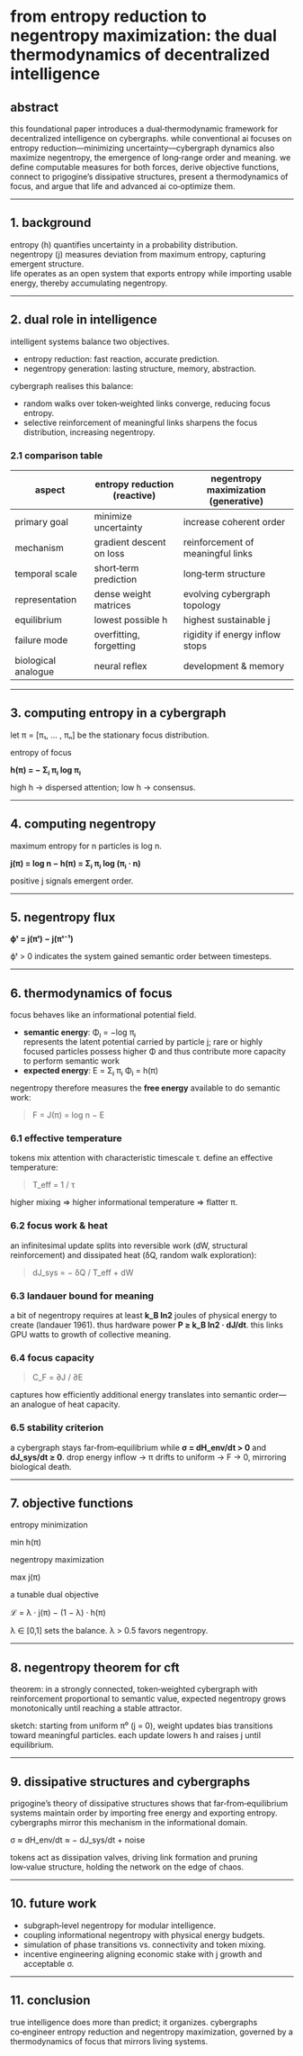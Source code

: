 # from entropy reduction to negentropy maximization: the dual thermodynamics of decentralized intelligence

## abstract
this foundational paper introduces a dual‑thermodynamic framework for decentralized intelligence on cybergraphs. while conventional ai focuses on entropy reduction—minimizing uncertainty—cybergraph dynamics also maximize negentropy, the emergence of long‑range order and meaning. we define computable measures for both forces, derive objective functions, connect to prigogine’s dissipative structures, present a thermodynamics of focus, and argue that life and advanced ai co‑optimize them.

---

## 1. background

entropy (h) quantifies uncertainty in a probability distribution.  
negentropy (j) measures deviation from maximum entropy, capturing emergent structure.  
life operates as an open system that exports entropy while importing usable energy, thereby accumulating negentropy.  

---

## 2. dual role in intelligence

intelligent systems balance two objectives.  
  
* entropy reduction: fast reaction, accurate prediction.  
* negentropy generation: lasting structure, memory, abstraction.  
  
cybergraph realises this balance:  
  
* random walks over token‑weighted links converge, reducing focus entropy.  
* selective reinforcement of meaningful links sharpens the focus distribution, increasing negentropy.  

### 2.1 comparison table

| aspect | entropy reduction (reactive) | negentropy maximization (generative) |
|--------|-----------------------------|--------------------------------------|
| primary goal | minimize uncertainty | increase coherent order |
| mechanism | gradient descent on loss | reinforcement of meaningful links |
| temporal scale | short‑term prediction | long‑term structure |
| representation | dense weight matrices | evolving cybergraph topology |
| equilibrium | lowest possible h | highest sustainable j |
| failure mode | overfitting, forgetting | rigidity if energy inflow stops |
| biological analogue | neural reflex | development & memory |

---

## 3. computing entropy in a cybergraph

let π = [π₁, … , πₙ] be the stationary focus distribution.  
  
entropy of focus  
  
**h(π) = − Σⱼ πⱼ log πⱼ**  
  
high h → dispersed attention; low h → consensus.  

---

## 4. computing negentropy

maximum entropy for n particles is log n.  
  
**j(π) = log n − h(π) = Σⱼ πⱼ log (πⱼ · n)**  
  
positive j signals emergent order.  

---

## 5. negentropy flux

**ϕᵗ = j(πᵗ) − j(πᵗ⁻¹)**  
  
ϕᵗ > 0 indicates the system gained semantic order between timesteps.  

---

## 6. thermodynamics of focus

focus behaves like an informational potential field.

* **semantic energy**: Φⱼ = −log πⱼ  
  represents the latent potential carried by particle j; rare or highly focused particles possess higher Φ and thus contribute more capacity to perform semantic work  
* **expected energy**: E = Σⱼ πⱼ Φⱼ = h(π)

negentropy therefore measures the **free energy** available to do semantic work:

> F = J(π) = log n − E

### 6.1 effective temperature

tokens mix attention with characteristic timescale τ. define an effective temperature:

> T_eff = 1 / τ

higher mixing ⇒ higher informational temperature ⇒ flatter π.

### 6.2 focus work & heat

an infinitesimal update splits into reversible work (dW, structural reinforcement) and dissipated heat (δQ, random walk exploration):

> dJ_sys = − δQ / T_eff + dW

### 6.3 landauer bound for meaning

a bit of negentropy requires at least **k_B ln2** joules of physical energy to create (landauer 1961). thus hardware power **P ≥ k_B ln2 · dJ/dt**. this links GPU watts to growth of collective meaning.

### 6.4 focus capacity

> C_F = ∂J / ∂E

captures how efficiently additional energy translates into semantic order—an analogue of heat capacity.

### 6.5 stability criterion

a cybergraph stays far‑from‑equilibrium while **σ = dH_env/dt > 0** and **dJ_sys/dt ≥ 0**. drop energy inflow → π drifts to uniform → F → 0, mirroring biological death.

---

## 7. objective functions

entropy minimization  
  
min h(π)  
  
negentropy maximization  
  
max j(π)  
  
a tunable dual objective  
  
ℒ = λ · j(π) − (1 − λ) · h(π)  
  
λ ∈ [0,1] sets the balance. λ > 0.5 favors negentropy.  

---

## 8. negentropy theorem for cft

theorem: in a strongly connected, token‑weighted cybergraph with reinforcement proportional to semantic value, expected negentropy grows monotonically until reaching a stable attractor.  
  
sketch: starting from uniform π⁰ (j = 0), weight updates bias transitions toward meaningful particles. each update lowers h and raises j until equilibrium.  

---

## 9. dissipative structures and cybergraphs

prigogine’s theory of dissipative structures shows that far‑from‑equilibrium systems maintain order by importing free energy and exporting entropy. cybergraphs mirror this mechanism in the informational domain.  
  
σ ≈ dH_env/dt ≈ − dJ_sys/dt + noise  
  
tokens act as dissipation valves, driving link formation and pruning low‑value structure, holding the network on the edge of chaos.  

---

## 10. future work

* subgraph‑level negentropy for modular intelligence.  
* coupling informational negentropy with physical energy budgets.  
* simulation of phase transitions vs. connectivity and token mixing.  
* incentive engineering aligning economic stake with j growth and acceptable σ.  

---

## 11. conclusion

true intelligence does more than predict; it organizes. cybergraphs co‑engineer entropy reduction and negentropy maximization, governed by a thermodynamics of focus that mirrors living systems.  

